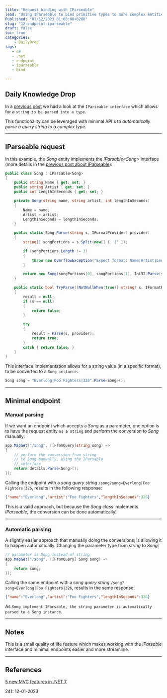 ```yaml
---
title: "Request binding with IParseable"
lead: "Using IParseable to bind primitive types to more complex entities"
Published: "01/12/2023 01:00:00+0200"
slug: "12-endpoint-iparseable"
draft: false
toc: true
categories:
    - DailyDrop
tags:
   - c#
   - .net
   - endpoint
   - iparseable
   - bind

---
```


## Daily Knowledge Drop

In a [previous post](../../../2022/12/05-iparseable/) we had a look at the `IParseable interface` which allows for a `string to be parsed into a type`.

This functionality can be leveraged with minimal API's to _automatically parse a query string to a complex type_.

---

## IParseable request

In this example, the _Song_ entity implements the _IParsable\<Song\>_ interface (more details in the [previous post about IParseable](../../../2022/12/05-iparseable/)):

``` csharp
public class Song : IParsable<Song>
{
    public string Name { get; set; }
    public string Artist { get; set; }
    public int LengthInSeconds { get; set; }

    private Song(string name, string artist, int lengthInSeconds)
    {
        Name = name;
        Artist = artist;
        LengthInSeconds = lengthInSeconds;
    }

    public static Song Parse(string s, IFormatProvider? provider)
    {
        string[] songPortions = s.Split(new[] { '|' });

        if (songPortions.Length != 3) 
        { 
            throw new OverflowException("Expect format: Name|Artist|LengthInSeconds"); 
        }

        return new Song(songPortions[0], songPortions[1], Int32.Parse(songPortions[2]));
    }

    public static bool TryParse([NotNullWhen(true)] string? s, IFormatProvider? provider, [MaybeNullWhen(false)] out Song result)
    {
        result = null;
        if (s == null) 
        { 
            return false; 
        }

        try
        {
            result = Parse(s, provider);
            return true;
        }
        catch { return false; }
    }
}
```

This interface implementation allows for a string value (in a specific format), to be converted to a `Song instance`:

``` csharp
Song song = "Everlong|Foo Fighters|326".Parse<Song>();
```

---

## Minimal endpoint

### Manual parsing

If we want an endpoint which accepts a _Song_ as a parameter, one option is to have the request entity `as a string` and perform the conversion to _Song_ manually:

``` csharp
app.MapGet("/song", ([FromQuery]string song) =>
{
    // perform the conversion from string
    // to Song manually, using the IParsable
    // interface
    return details.Parse<Song>();
});
```

Calling the endpoint with a _song query string_ `/song?song=Everlong|Foo Fighters|326`, results in the following response:

``` json
{"name":"Everlong","artist":"Foo Fighters","lengthInSeconds":326}
```

This is a valid approach, but because the _Song class_ implements _IParseable_, the conversion can be done automatically!

---

### Automatic parsing

A slightly easier approach that manually doing the conversions, is allowing it to happen automatically. Changing the parameter type from _string_ to _Song_:

``` csharp
// parameter is Song instead of string
app.MapGet("/song", ([FromQuery] Song song) =>
{
    return song;
});
```

Calling the same endpoint with a _song query string_ `/song?song=Everlong|Foo Fighters|326`, results in the same response:

``` json
{"name":"Everlong","artist":"Foo Fighters","lengthInSeconds":326}
```

As `Song implement IParsable, the string parameter is automatically parsed to a Song instance`.


---

## Notes

This is a small quality of life feature which makes working with the _IParsable_ interface and minimal endpoints easier and more streamline.

---

## References

[5 new MVC features in .NET 7](https://andrewlock.net/5-new-mvc-features-in-dotnet-7/#1-iparseable-tryparse-for-primitive-binding)  

<?# DailyDrop ?>241: 12-01-2023<?#/ DailyDrop ?>
